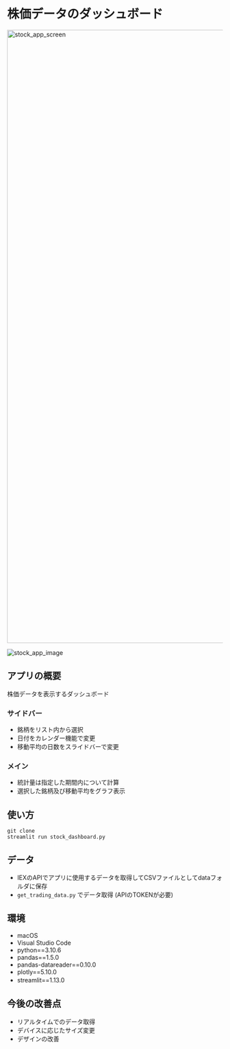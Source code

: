 # 株価データのダッシュボード

<img width="1429" alt="stock_app_screen" src="https://user-images.githubusercontent.com/67322317/194794859-76748823-6812-451c-9461-ae107b17e6e3.png">

![stock_app_image](https://user-images.githubusercontent.com/67322317/194796205-3d714d04-7868-45a5-9a1d-57d85ad0ce66.gif)

## アプリの概要
株価データを表示するダッシュボード
### サイドバー
- 銘柄をリスト内から選択
- 日付をカレンダー機能で変更
- 移動平均の日数をスライドバーで変更
### メイン
- 統計量は指定した期間内について計算
- 選択した銘柄及び移動平均をグラフ表示

## 使い方
```
git clone  
streamlit run stock_dashboard.py
```

## データ
- IEXのAPIでアプリに使用するデータを取得してCSVファイルとしてdataフォルダに保存
- ```get_trading_data.py``` でデータ取得 (APIのTOKENが必要)

## 環境
- macOS
- Visual Studio Code
- python==3.10.6
- pandas==1.5.0
- pandas-datareader==0.10.0
- plotly==5.10.0
- streamlit==1.13.0　　

## 今後の改善点
- リアルタイムでのデータ取得
- デバイスに応じたサイズ変更
- デザインの改善
